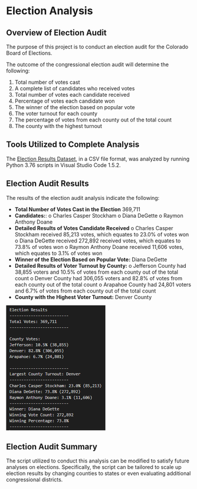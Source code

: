 # Election Analysis

## Overview of Election Audit
The purpose of this project is to conduct an election audit for the Colorado Board of Elections. 

The outcome of the congressional election audit will determine the following: 
1.	Total number of votes cast
2.	A complete list of candidates who received votes
3.	Total number of votes each candidate received
4.	Percentage of votes each candidate won
5.	The winner of the election based on popular vote
6.	The voter turnout for each county
7.	The percentage of votes from each county out of the total count
8.	The county with the highest turnout

## Tools Utilized to Complete Analysis
The [Election Results Dataset](https://github.com/cmmgw/Election_Analysis/tree/main/Resources), in a CSV file format, was analyzed by running Python 3.76 scripts in Visual Studio Code 1.5.2.

## Election Audit Results

The results of the election audit analysis indicate the following:

-	**Total Number of Votes Cast in the Election** 369,711
-	**Candidates:**:
o	Charles Casper Stockham
o	Diana DeGette
o	Raymon Anthony Doane 
-	**Detailed Results of Votes Candidate Received**
o	Charles Casper Stockham received 85,213 votes, which equates to 23.0% of votes won
o	Diana DeGette received 272,892 received votes, which equates to 73.8% of votes won
o	Raymon Anthony Doane received 11,606 votes, which equates to 3.1% of votes won
-	**Winner of the Election Based on Popular Vote:** Diana DeGette
-	**Detailed Results of Voter Turnout by County:**
o	Jefferson County had 38,855 voters and 10.5% of votes from each county out of the total count
o	Denver County had 306,055 voters and 82.8% of votes from each county out of the total count
o	Arapahoe County had 24,801 voters and 6.7% of votes from each county out of the total count
-	**County with the Highest Voter Turnout:** Denver County

![Election Analysis](https://github.com/cmmgw/Election_Analysis/blob/main/Analysis/election_analysis.PNG)

## Election Audit Summary
The script utilized to conduct this analysis can be modified to satisfy future analyses on elections. Specifically, the script can be tailored to scale up election results by changing counties to states or even evaluating additional congressional districts. 

